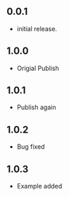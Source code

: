 ## 0.0.1
* initial release.

## 1.0.0
* Origial Publish

## 1.0.1
* Publish again

## 1.0.2
* Bug fixed

## 1.0.3
* Example added

